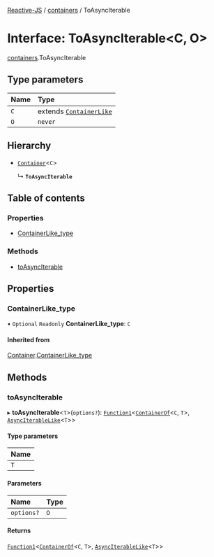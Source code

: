 [Reactive-JS](../README.md) / [containers](../modules/containers.md) / ToAsyncIterable

# Interface: ToAsyncIterable<C, O\>

[containers](../modules/containers.md).ToAsyncIterable

## Type parameters

| Name | Type |
| :------ | :------ |
| `C` | extends [`ContainerLike`](containers.ContainerLike.md) |
| `O` | `never` |

## Hierarchy

- [`Container`](containers.Container.md)<`C`\>

  ↳ **`ToAsyncIterable`**

## Table of contents

### Properties

- [ContainerLike\_type](containers.ToAsyncIterable.md#containerlike_type)

### Methods

- [toAsyncIterable](containers.ToAsyncIterable.md#toasynciterable)

## Properties

### ContainerLike\_type

• `Optional` `Readonly` **ContainerLike\_type**: `C`

#### Inherited from

[Container](containers.Container.md).[ContainerLike_type](containers.Container.md#containerlike_type)

## Methods

### toAsyncIterable

▸ **toAsyncIterable**<`T`\>(`options?`): [`Function1`](../modules/functions.md#function1)<[`ContainerOf`](../modules/containers.md#containerof)<`C`, `T`\>, [`AsyncIterableLike`](containers.AsyncIterableLike.md)<`T`\>\>

#### Type parameters

| Name |
| :------ |
| `T` |

#### Parameters

| Name | Type |
| :------ | :------ |
| `options?` | `O` |

#### Returns

[`Function1`](../modules/functions.md#function1)<[`ContainerOf`](../modules/containers.md#containerof)<`C`, `T`\>, [`AsyncIterableLike`](containers.AsyncIterableLike.md)<`T`\>\>
